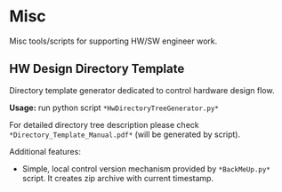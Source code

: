 # Misc
Misc tools/scripts for supporting HW/SW engineer work.

## HW Design Directory Template
Directory template generator dedicated to control hardware design flow.

**Usage:** run python script `*HwDirectoryTreeGenerator.py*` 

For detailed directory tree description please check `*Directory_Template_Manual.pdf*` (will be generated by script).

Additional features:
* Simple, local control version mechanism provided by `*BackMeUp.py*` script. It creates zip archive with current timestamp.

